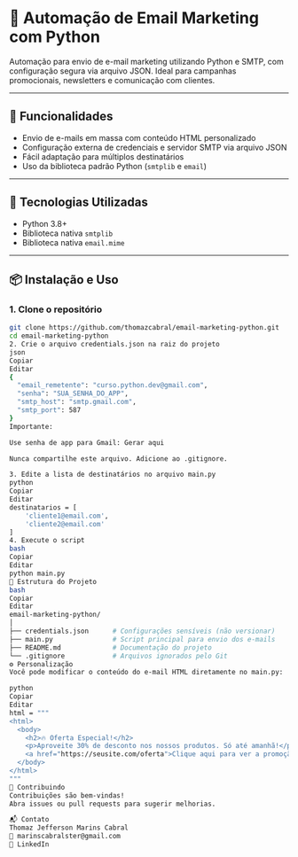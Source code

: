 # 📧 Automação de Email Marketing com Python

Automação para envio de e-mail marketing utilizando Python e SMTP, com configuração segura via arquivo JSON. Ideal para campanhas promocionais, newsletters e comunicação com clientes.

---

## 🚀 Funcionalidades

- Envio de e-mails em massa com conteúdo HTML personalizado  
- Configuração externa de credenciais e servidor SMTP via arquivo JSON  
- Fácil adaptação para múltiplos destinatários  
- Uso da biblioteca padrão Python (`smtplib` e `email`)  

---

## 🧰 Tecnologias Utilizadas

- Python 3.8+  
- Biblioteca nativa `smtplib`  
- Biblioteca nativa `email.mime`  

---

## 📦 Instalação e Uso

### 1. Clone o repositório

```bash
git clone https://github.com/thomazcabral/email-marketing-python.git
cd email-marketing-python
2. Crie o arquivo credentials.json na raiz do projeto
json
Copiar
Editar
{
  "email_remetente": "curso.python.dev@gmail.com",
  "senha": "SUA_SENHA_DO_APP",
  "smtp_host": "smtp.gmail.com",
  "smtp_port": 587
}
Importante:

Use senha de app para Gmail: Gerar aqui

Nunca compartilhe este arquivo. Adicione ao .gitignore.

3. Edite a lista de destinatários no arquivo main.py
python
Copiar
Editar
destinatarios = [
    'cliente1@email.com',
    'cliente2@email.com'
]
4. Execute o script
bash
Copiar
Editar
python main.py
📄 Estrutura do Projeto
bash
Copiar
Editar
email-marketing-python/
│
├── credentials.json      # Configurações sensíveis (não versionar)
├── main.py               # Script principal para envio dos e-mails
├── README.md             # Documentação do projeto
└── .gitignore            # Arquivos ignorados pelo Git
⚙️ Personalização
Você pode modificar o conteúdo do e-mail HTML diretamente no main.py:

python
Copiar
Editar
html = """
<html>
  <body>
    <h2>🔥 Oferta Especial!</h2>
    <p>Aproveite 30% de desconto nos nossos produtos. Só até amanhã!</p>
    <a href="https://seusite.com/oferta">Clique aqui para ver a promoção</a>
  </body>
</html>
"""
🤝 Contribuindo
Contribuições são bem-vindas!
Abra issues ou pull requests para sugerir melhorias.

📬 Contato
Thomaz Jefferson Marins Cabral
📧 marinscabralster@gmail.com
🔗 LinkedIn